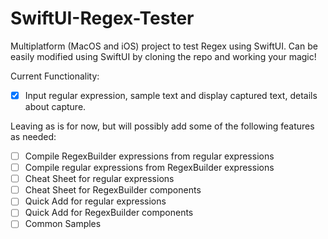 # SwiftUI-Regex-Tester
Multiplatform (MacOS and iOS) project to test Regex using SwiftUI. Can be easily modified using SwiftUI by cloning the repo and working your magic!

Current Functionality:
- [x] Input regular expression, sample text and display captured text, details about capture.

Leaving as is for now, but will possibly add some of the following features as needed:

- [ ] Compile RegexBuilder expressions from regular expressions
- [ ] Compile regular expressions from RegexBuilder expressions
- [ ] Cheat Sheet for regular expressions
- [ ] Cheat Sheet for RegexBuilder components
- [ ] Quick Add for regular expressions
- [ ] Quick Add for RegexBuilder components
- [ ] Common Samples
